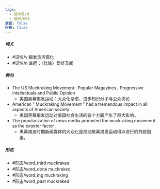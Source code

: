 ```yaml
---
tags:
  - 首字母/M
  - 级别/GRE
掌握: false
模糊: false
---
```

##### 词义
- #词性/v  揭发贪污腐化
- #词性/n  粪耙；〈比喻〉爱好丑闻
##### 例句
- The US Muckraking Movement : Popular Magazines , Progressive Intellectuals and Public Opinion
	- 美国黑幕揭发运动：大众化杂志、进步知识分子与公众舆论
- American " Muckraking Movement " had a tremendous impact in all aspects of American society .
	- 美国黑幕揭发运动对美国社会生活的各个方面产生了巨大影响。
- The popularization of news media promoted the muckraking movement as the exterior factor .
	- 黑幕揭发时期新闻媒体的大众化是推动黑幕揭发运动得以进行的外部因素。
##### 形态
- #形态/word_third muckrakes
- #形态/word_done muckraked
- #形态/word_ing muckraking
- #形态/word_past muckraked
